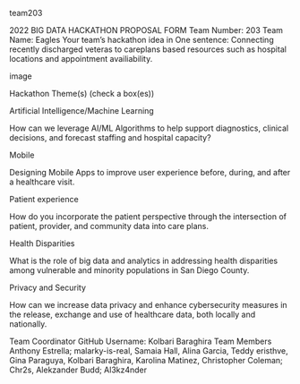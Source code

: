 team203

2022 BIG DATA HACKATHON PROPOSAL FORM Team Number: 203 Team Name: Eagles Your team’s hackathon idea in One sentence: Connecting recently discharged veteras to careplans based resources such as hospital locations and appointment availiability.

image

Hackathon Theme(s) (check a box(es))

Artificial Intelligence/Machine Learning

How can we leverage AI/ML Algorithms to help support diagnostics, clinical decisions, and forecast staffing and hospital capacity?

Mobile

Designing Mobile Apps to improve user experience before, during, and after a healthcare visit.

Patient experience

How do you incorporate the patient perspective through the intersection of patient, provider, and community data into care plans.

Health Disparities

What is the role of big data and analytics in addressing health disparities among vulnerable and minority populations in San Diego County.

Privacy and Security

How can we increase data privacy and enhance cybersecurity measures in the release, exchange and use of healthcare data, both locally and nationally.

Team Coordinator GitHub Username: Kolbari Baraghira Team Members Anthony Estrella; malarky-is-real, Samaia Hall, Alina Garcia, Teddy eristhve, Gina Paraguya, Kolbari Baraghira, Karolina Matinez, Christopher Coleman; Chr2s, Alekzander Budd; Al3kz4nder
